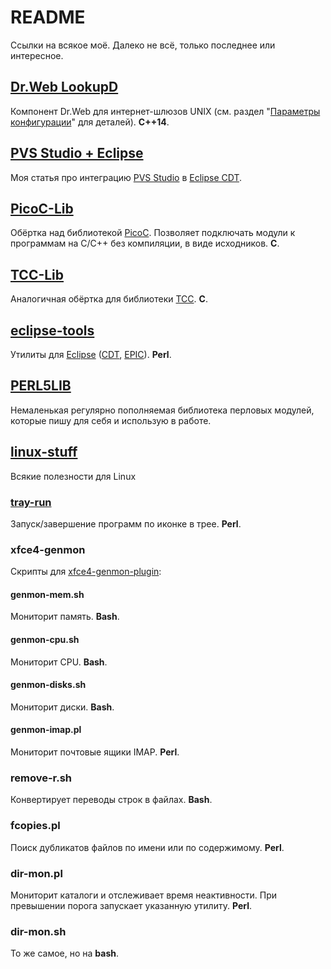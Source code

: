 # README

Ссылки на всякое моё. Далеко не всё, только последнее или интересное.

## [Dr.Web LookupD](https://download.geo.drweb.com/pub/drweb/unix/gateway/11.1/documentation/html/ru/index.html?lookupd.htm)

Компонент Dr.Web для интернет-шлюзов UNIX (см. раздел "[Параметры конфигурации](https://download.geo.drweb.com/pub/drweb/unix/gateway/11.1/documentation/html/ru/index.html?lookupd_config.htm)" для деталей). **C++14**.

## [PVS Studio + Eclipse](https://pvs-studio.com/en/blog/posts/0458/)

Моя статья про интеграцию [PVS Studio](https://pvs-studio.com/) в [Eclipse CDT](https://github.com/eclipse-cdt).

## [PicoC-Lib](https://github.com/klopp/PicoC-Lib)

Обёртка над библиотекой [PicoC](https://github.com/zsaleeba/picoc). Позволяет подключать модули к программам на C/C++ без компиляции, в виде исходников. **C**.

## [TCC-Lib](https://github.com/klopp/TCC-Lib)

Аналогичная обёртка для библиотеки [TCC](http://bellard.org/tcc/). **C**.

## [eclipse-tools](https://github.com/klopp/eclipse-tools)

Утилиты для [Eclipse](https://eclipseide.org/) ([CDT](https://www.epic-ide.org/), [EPIC](https://www.epic-ide.org/)). **Perl**.

## [PERL5LIB](https://github.com/klopp/PERL5LIB)

Немаленькая регулярно пополняемая библиотека перловых модулей, которые пишу для себя и использую в работе.

## [linux-stuff](https://github.com/klopp/linux-stuff)

Всякие полезности для Linux

### [tray-run](https://github.com/klopp/tray-run)

Запуск/завершение программ по иконке в трее. **Perl**.

### xfce4-genmon

Скрипты для [xfce4-genmon-plugin](https://docs.xfce.org/panel-plugins/start):

#### genmon-mem.sh

Мониторит память. **Bash**.

#### genmon-cpu.sh

Мониторит CPU. **Bash**.

#### genmon-disks.sh

Мониторит диски. **Bash**.

#### genmon-imap.pl

Мониторит почтовые ящики IMAP. **Perl**.

### remove-r.sh

Конвертирует переводы строк в файлах. **Bash**.

### fcopies.pl

Поиск дубликатов файлов по имени или по содержимому. **Perl**.

### dir-mon.pl

Мониторит каталоги и отслеживает время неактивности. При превышении порога запускает указанную утилиту. **Perl**.

### dir-mon.sh

То же самое, но на **bash**.
